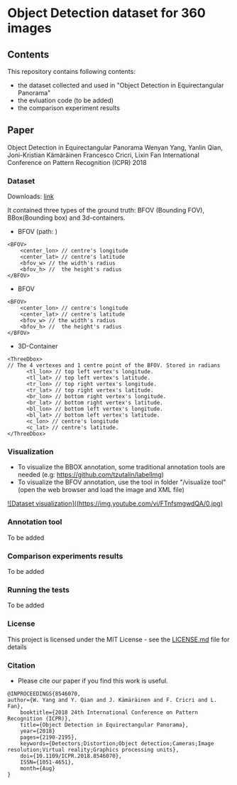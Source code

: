 # Object Detection dataset for 360 images

## Contents

This repository contains following contents:
* the dataset collected and used in "Object Detection in Equirectangular Panorama"
* the evluation code (to be added)
* the comparison experiment results

## Paper
Object Detection in Equirectangular Panorama
Wenyan Yang, Yanlin Qian, Joni-Kristian Kämäräinen Francesco Cricri, Lixin Fan
International Conference on Pattern Recognition (ICPR) 2018

### Dataset

Downloads: [link](https://www.dropbox.com/s/skxqj94rno9ihjq/360-Dataset.zip?dl=0)

It contained three types of the ground truth: BFOV (Bounding FOV), BBox(Bounding box) and 3d-containers. 

* BFOV (path: )
```
<BFOV> 
	<center_lon> // centre's longitude
	<center_lat> // centre's latitude
	<bfov_w> // the width's radius
	<bfov_h> //  the height's radius
</BFOV> 
```

* BFOV 
```
<BFOV> 
	<center_lon> // centre's longitude
	<center_lat> // centre's latitude
	<bfov_w> // the width's radius
	<bfov_h> //  the height's radius
</BFOV> 
```

* 3D-Container 
```
<ThreeDbox> 
// The 4 vertexes and 1 centre point of the BFOV. Stored in radians
      <tl_lon> // top left vertex's longitude.
      <tl_lat> // top left vertex's latitude.
      <tr_lon> // top right vertex's longitude.
      <tr_lat> // top right vertex's latitude.
      <br_lon> // bottom right vertex's longitude.
      <br_lat> // bottom right vertex's latitude.
      <bl_lon> // bottom left vertex's longitude.
      <bl_lat> // bottom left vertex's latitude.
      <c_lon> // centre's longitude
      <c_lat> // centre's latitude.
</ThreeDbox>
```

### Visualization
* To visualize the BBOX annotation, some traditional annotation tools are needed (e.g: https://github.com/tzutalin/labelImg)
* To visualize the BFOV annotation, use the tool in folder "/visualize tool" (open the web browser and load the image and XML file)

[![Dataset visualization]((https://img.youtube.com/vi/FTnfsmgwdQA/0.jpg)](https://www.youtube.com/watch?v=FTnfsmgwdQA "Data visualization")

### Annotation tool

To be added

### Comparison experiments results

To be added

### Running the tests

To be added

### License

This project is licensed under the MIT License - see the [LICENSE.md](LICENSE.md) file for details

### Citation
* Please cite our paper if you find this work is useful.
```
@INPROCEEDINGS{8546070, 
author={W. Yang and Y. Qian and J. Kämäräinen and F. Cricri and L. Fan}, 
	booktitle={2018 24th International Conference on Pattern Recognition (ICPR)}, 
	title={Object Detection in Equirectangular Panorama}, 
	year={2018}
	pages={2190-2195}, 
	keywords={Detectors;Distortion;Object detection;Cameras;Image resolution;Virtual reality;Graphics processing units}, 
	doi={10.1109/ICPR.2018.8546070}, 
	ISSN={1051-4651}, 
	month={Aug}
}
